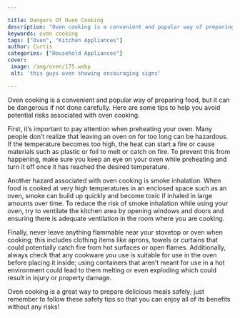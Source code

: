 ```yaml
---

title: Dangers Of Oven Cooking
description: "Oven cooking is a convenient and popular way of preparing food, but it can be dangerous if not done carefully. Here are some tips ...get more detail"
keywords: oven cooking
tags: ["Oven", "Kitchen Appliances"]
author: Curtis
categories: ["Household Appliances"]
cover: 
 image: /img/oven/175.webp
 alt: 'this guys oven showing encouraging signs'

---
```


Oven cooking is a convenient and popular way of preparing food, but it can be dangerous if not done carefully. Here are some tips to help you avoid potential risks associated with oven cooking.

First, it’s important to pay attention when preheating your oven. Many people don’t realize that leaving an oven on for too long can be hazardous. If the temperature becomes too high, the heat can start a fire or cause materials such as plastic or foil to melt or catch on fire. To prevent this from happening, make sure you keep an eye on your oven while preheating and turn it off once it has reached the desired temperature. 

Another hazard associated with oven cooking is smoke inhalation. When food is cooked at very high temperatures in an enclosed space such as an oven, smoke can build up quickly and become toxic if inhaled in large amounts over time. To reduce the risk of smoke inhalation while using your oven, try to ventilate the kitchen area by opening windows and doors and ensuring there is adequate ventilation in the room where you are cooking. 

Finally, never leave anything flammable near your stovetop or oven when cooking; this includes clothing items like aprons, towels or curtains that could potentially catch fire from hot surfaces or open flames. Additionally, always check that any cookware you use is suitable for use in the oven before placing it inside; using containers that aren’t meant for use in a hot environment could lead to them melting or even exploding which could result in injury or property damage. 

Oven cooking is a great way to prepare delicious meals safely; just remember to follow these safety tips so that you can enjoy all of its benefits without any risks!
